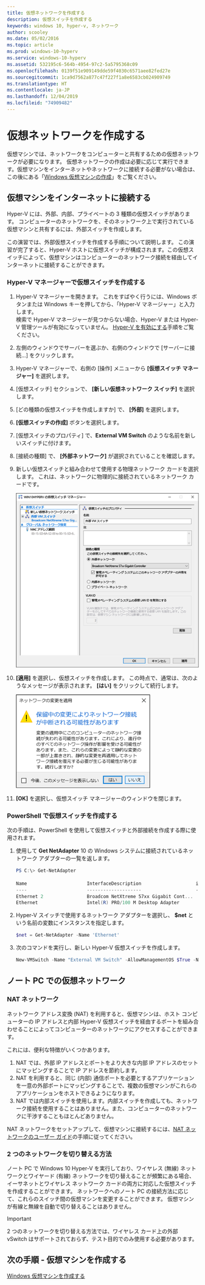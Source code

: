 ```yaml
---
title: 仮想ネットワークを作成する
description: 仮想スイッチを作成する
keywords: windows 10, hyper-v, ネットワーク
author: scooley
ms.date: 05/02/2016
ms.topic: article
ms.prod: windows-10-hyperv
ms.service: windows-10-hyperv
ms.assetid: 532195c6-564b-4954-97c2-5a5795368c09
ms.openlocfilehash: 0139f51e909149dde59f4030c6571aee82fed27e
ms.sourcegitcommit: 1ca9d7562a877c47f227f1a8e6583cb024909749
ms.translationtype: HT
ms.contentlocale: ja-JP
ms.lasthandoff: 12/04/2019
ms.locfileid: "74909482"
---
```

# <a name="create-a-virtual-network"></a>仮想ネットワークを作成する

仮想マシンでは、ネットワークをコンピューターと共有するための仮想ネットワークが必要になります。  仮想ネットワークの作成は必要に応じて実行できます。仮想マシンをインターネットやネットワークに接続する必要がない場合は、この後にある「[Windows 仮想マシンの作成](create-virtual-machine.md)」をご覧ください。


## <a name="connect-virtual-machines-to-the-internet"></a>仮想マシンをインターネットに接続する

Hyper-V には、外部、内部、プライベートの 3 種類の仮想スイッチがあります。 コンピューターのネットワークを、そのネットワーク上で実行されている仮想マシンと共有するには、外部スイッチを作成します。

この演習では、外部仮想スイッチを作成する手順について説明します。 この演習が完了すると、Hyper-V ホストに仮想スイッチが構成されます。この仮想スイッチによって、仮想マシンはコンピューターのネットワーク接続を経由してインターネットに接続することができます。 

### <a name="create-a-virtual-switch-with-hyper-v-manager"></a>Hyper-V マネージャーで仮想スイッチを作成する

1. Hyper-V マネージャーを開きます。  これをすばやく行うには、Windows ボタンまたは Windows キーを押してから、「Hyper-V マネージャー」と入力します。  
検索で Hyper-V マネージャーが見つからない場合、Hyper-V または Hyper-V 管理ツールが有効になっていません。  [Hyper-V を有効にする](enable-hyper-v.md)手順をご覧ください。

2. 左側のウィンドウでサーバーを選ぶか、右側のウィンドウで [サーバーに接続...] をクリックします。

3. Hyper-V マネージャーで、右側の [操作] メニューから **[仮想スイッチ マネージャー]** を選択します。 

4. [仮想スイッチ] セクションで、 **[新しい仮想ネットワーク スイッチ]** を選択します。

5. [どの種類の仮想スイッチを作成しますか] で、 **[外部]** を選択します。

6. **[仮想スイッチの作成]** ボタンを選択します。

7. [仮想スイッチのプロパティ] で、**External VM Switch** のような名前を新しいスイッチに付けます。

8. [接続の種類] で、 **[外部ネットワーク]** が選択されていることを確認します。

9. 新しい仮想スイッチと組み合わせて使用する物理ネットワーク カードを選択します。 これは、ネットワークに物理的に接続されているネットワーク カードです。  

    ![](media/newSwitch_upd.png)

10. **[適用]** を選択し、仮想スイッチを作成します。 この時点で、通常は、次のようなメッセージが表示されます。 **[はい]** をクリックして続行します。

    ![](media/pen_changes_upd.png)  

11. **[OK]** を選択し、仮想スイッチ マネージャーのウィンドウを閉じます。


### <a name="create-a-virtual-switch-with-powershell"></a>PowerShell で仮想スイッチを作成する

次の手順は、PowerShell を使用して仮想スイッチと外部接続を作成する際に使用されます。 

1. 使用して **Get NetAdapter** 10 の Windows システムに接続されているネットワーク アダプターの一覧を返します。

    ```powershell
    PS C:\> Get-NetAdapter

    Name                      InterfaceDescription                    ifIndex Status       MacAddress             LinkSpeed
    ----                      --------------------                    ------- ------       ----------             ---------
    Ethernet 2                Broadcom NetXtreme 57xx Gigabit Cont...       5 Up           BC-30-5B-A8-C1-7F         1 Gbps
    Ethernet                  Intel(R) PRO/100 M Desktop Adapter            3 Up           00-0E-0C-A8-DC-31        10 Mbps  
    ```

2. Hyper-V スイッチで使用するネットワーク アダプターを選択し、 **$net** という名前の変数にインスタンスを指定します。

    ```powershell
    $net = Get-NetAdapter -Name 'Ethernet'
    ```

3. 次のコマンドを実行し、新しい Hyper-V 仮想スイッチを作成します。

    ```powershell
    New-VMSwitch -Name "External VM Switch" -AllowManagementOS $True -NetAdapterName $net.Name
    ```

## <a name="virtual-networking-on-a-laptop"></a>ノート PC での仮想ネットワーク

### <a name="nat-networking"></a>NAT ネットワーク
ネットワーク アドレス変換 (NAT) を利用すると、仮想マシンは、ホスト コンピューターの IP アドレスと内部 Hyper-V 仮想スイッチを経由するポートを組み合わせることによってコンピューターのネットワークにアクセスすることができます。

これには、便利な特徴がいくつかあります。
1. NAT では、外部 IP アドレスとポートをより大きな内部 IP アドレスのセットにマッピングすることで IP アドレスを節約します。 
2. NAT を利用すると、同じ (内部) 通信ポートを必要とするアプリケーションを一意の外部ポートにマッピングすることで、複数の仮想マシンがこれらのアプリケーションをホストできるようになります。
3. NAT では内部スイッチを使用します。内部スイッチを作成しても、ネットワーク接続を使用することはありません。また、コンピューターのネットワークに干渉することもほとんどありません。

NAT ネットワークをセットアップして、仮想マシンに接続するには、[NAT ネットワークのユーザー ガイド](../user-guide/setup-nat-network.md)の手順に従ってください。

### <a name="the-two-switch-approach"></a>2 つのネットワークを切り替える方法

ノート PC で Windows 10 Hyper-V を実行しており、ワイヤレス (無線) ネットワークとワイヤード (有線) ネットワークを切り替えることが頻繁にある場合、イーサネットとワイヤレス ネットワーク カードの両方に対応した仮想スイッチを作成することができます。  ネットワークへのノート PC の接続方法に応じて、これらのスイッチ間の仮想マシンを変更することができます。 仮想マシンが有線と無線を自動で切り替えることはありません。 

>[!IMPORTANT]
>2 つのネットワークを切り替える方法では、ワイヤレス カード上の外部 vSwitch はサポートされておらず、テスト目的でのみ使用する必要があります。

## <a name="next-step---create-a-virtual-machine"></a>次の手順 - 仮想マシンを作成する
[Windows 仮想マシンを作成する](create-virtual-machine.md)
